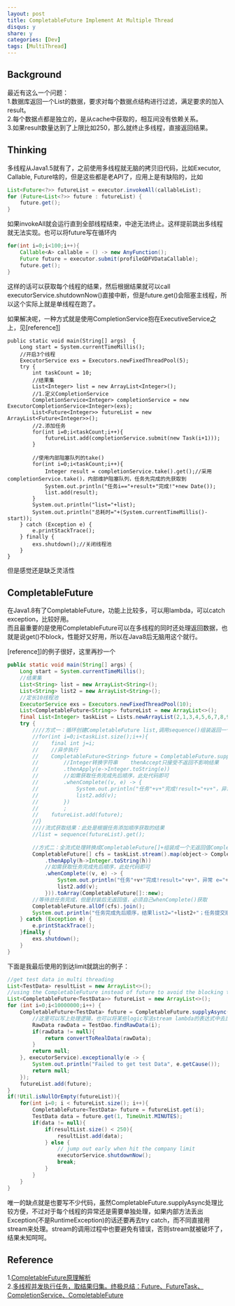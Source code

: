 ```yaml
---
layout: post
title: CompletableFuture Implement At Multiple Thread
disqus: y
share: y
categories: [Dev]
tags: [MultiThread]
---
```


Background
----------
最近有这么一个问题：  
1.数据库返回一个List的数据，要求对每个数据点结构进行过滤，满足要求的加入result。  
2.每个数据点都是独立的，是从cache中获取的，相互间没有依赖关系。  
3.如果result数量达到了上限比如250，那么就终止多线程，直接返回结果。  

Thinking
--------
多线程从Java1.5就有了，之前使用多线程就无脑的拷贝旧代码，比如Executor, Callable, Future啥的，但是这些都是老API了，应用上是有缺陷的，比如
```java
List<Future<?>> futureList = executor.invokeAll(callableList);
for (Future<List<?>> future : futureList) {
    future.get();
}
```
如果invokeAll就会运行直到全部线程结束，中途无法终止。这样提前跳出多线程就无法实现。也可以将future写在循环内
```java
for(int i=0;i<100;i++){
    Callable<A> callable = () -> new AnyFunction();
    Future future = executor.submit(profileGDFVDataCallable);
    future.get();
}
```
这样的话可以获取每个线程的结果，然后根据结果就可以call executorService.shutdownNow()直接中断，但是future.get()会阻塞主线程，所以这个实际上就是单线程在跑了。

如果解决呢，一种方式就是使用CompletionService抱在ExecutiveService之上，见[reference[1](https://www.cnblogs.com/dennyzhangdd/p/7010972.html)]
```
public static void main(String[] args)  {
    Long start = System.currentTimeMillis();
    //开启3个线程
    ExecutorService exs = Executors.newFixedThreadPool(5);
    try {
        int taskCount = 10;
        //结果集
        List<Integer> list = new ArrayList<Integer>();
        //1.定义CompletionService
        CompletionService<Integer> completionService = new ExecutorCompletionService<Integer>(exs);  
        List<Future<Integer>> futureList = new ArrayList<Future<Integer>>();
        //2.添加任务
        for(int i=0;i<taskCount;i++){
            futureList.add(completionService.submit(new Task(i+1)));
        }

        //使用内部阻塞队列的take()
        for(int i=0;i<taskCount;i++){
            Integer result = completionService.take().get();//采用completionService.take()，内部维护阻塞队列，任务先完成的先获取到
            System.out.println("任务i=="+result+"完成!"+new Date());
            list.add(result);
        }
        System.out.println("list="+list);
        System.out.println("总耗时="+(System.currentTimeMillis()-start));
    } catch (Exception e) {
        e.printStackTrace();
    } finally {
        exs.shutdown();//关闭线程池
    }	 
}
```
但是感觉还是缺乏灵活性

CompletableFuture
-----------------
在Java1.8有了CompletableFuture，功能上比较多，可以用lambda，可以catch exception，比较好用。  
而且最重要的是使用CompletableFuture可以在多线程的同时还处理返回数据，也就是说get()不block，性能好又好用，所以在Java8后无脑用这个就行。 

[reference[1](https://www.cnblogs.com/dennyzhangdd/p/7010972.html)]的例子很好，这里再抄一个
```java
public static void main(String[] args) {
    Long start = System.currentTimeMillis();
    //结果集
    List<String> list = new ArrayList<String>();
    List<String> list2 = new ArrayList<String>();
    //定长10线程池
    ExecutorService exs = Executors.newFixedThreadPool(10);
    List<CompletableFuture<String>> futureList = new ArrayList<>();
    final List<Integer> taskList = Lists.newArrayList(2,1,3,4,5,6,7,8,9,10);
    try {
        ////方式一：循环创建CompletableFuture list,调用sequence()组装返回一个有返回值的CompletableFuture，返回结果get()获取
        //for(int i=0;i<taskList.size();i++){
        //    final int j=i;
        //    //异步执行
        //    CompletableFuture<String> future = CompletableFuture.supplyAsync(()->calc(taskList.get(j)), exs)
        //        //Integer转换字符串    thenAccept只接受不返回不影响结果
        //        .thenApply(e->Integer.toString(e))
        //        //如需获取任务完成先后顺序，此处代码即可
        //        .whenComplete((v, e) -> {
        //            System.out.println("任务"+v+"完成!result="+v+"，异常 e="+e+","+new Date());
        //            list2.add(v);
        //        })
        //        ;
        //    futureList.add(future);
        //}
        ////流式获取结果：此处是根据任务添加顺序获取的结果
        //list = sequence(futureList).get();
		 
        //方式二：全流式处理转换成CompletableFuture[]+组装成一个无返回值CompletableFuture，join等待执行完毕。返回结果whenComplete获取
        CompletableFuture[] cfs = taskList.stream().map(object-> CompletableFuture.supplyAsync(()->calc(object), exs)
            .thenApply(h->Integer.toString(h))
            //如需获取任务完成先后顺序，此处代码即可
            .whenComplete((v, e) -> {
                System.out.println("任务"+v+"完成!result="+v+"，异常 e="+e+","+new Date());
                list2.add(v);
            })).toArray(CompletableFuture[]::new);
        //等待总任务完成，但是封装后无返回值，必须自己whenComplete()获取
        CompletableFuture.allOf(cfs).join();
        System.out.println("任务完成先后顺序，结果list2="+list2+"；任务提交顺序，结果list="+list+",耗时="+(System.currentTimeMillis()-start));
    } catch (Exception e) {
        e.printStackTrace();
    }finally {
        exs.shutdown();
    }
} 
```

下面是我最后使用的到达limit就跳出的例子：
```java
//get test data in multi threading
List<TestData> resultList = new ArrayList<>();
//using the CompletableFuture instead of future to avoid the blocking the main thread
List<CompletableFuture<TestData>> futureList = new ArrayList<>();
for (int i=0;i<10000000;i++) {
    CompletableFuture<TestData> future = CompletableFuture.supplyAsync(() ->{
        //这里可以写上处理逻辑，也可以将某些logic写法stream lambda的表达式中去比如thenCombine（）
        RawData rawData = TestDao.findRawData(i);
        if(rawData != null){
            return convertToRealData(rawData);
        }
        return null;
    }, executorService).exceptionally(e -> {
        System.out.println("Failed to get test Data", e.getCause());
        return null;
    });
    futureList.add(future);
}
if(!Util.isNullOrEmpty(futureList)){
    for(int i=0; i < futureList.size(); i++){
        CompletableFuture<TestData> future = futureList.get(i);
        TestData data = future.get(1, TimeUnit.MINUTES);
        if(data != null){
            if(resultList.size() < 250){
                resultList.add(data);
            } else {
                // jump out early when hit the company limit
                executorService.shutdownNow();
                break;
            }
        }
    }
}
```

唯一的缺点就是也要写不少代码，虽然CompletableFuture.supplyAsync处理比较方便，不过对于每个线程的异常还是需要单独处理，如果内部方法丢出Exception(不是RuntimeException)的话还要再去try catch，而不同直接用stream来处理。stream的调用过程中也要避免有错误，否则stream就被破坏了，结果未知呵呵。

Reference
----------
1.[CompletableFuture原理解析](https://www.jianshu.com/p/abfa29c01e1d)      
2.[多线程并发执行任务，取结果归集。终极总结：Future、FutureTask、CompletionService、CompletableFuture](https://www.cnblogs.com/dennyzhangdd/p/7010972.html)      

